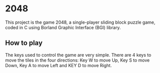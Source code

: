 # 2048

This project is the game 2048, a single-player sliding block puzzle game, coded in C using Borland Graphic Interface (BGI) library.

## How to play
The keys used to control the game are very simple. There are 4 keys to move the tiles in the four directions: Key W to move Up, Key S to move Down, Key A to move Left and KEY D to move Right.

